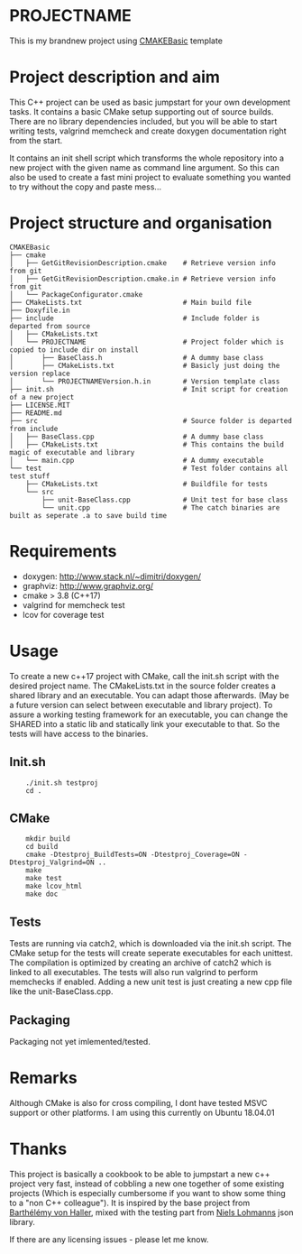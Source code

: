 # PROJECTNAME
This is my brandnew project using [CMAKEBasic](https://github.com/Plurax/CMAKEBasic) template

# Project description and aim

This C++ project can be used as basic jumpstart for your own development tasks. It contains a basic
CMake setup supporting out of source builds. There are no library dependencies included, but you will
be able to start writing tests, valgrind memcheck and create doxygen documentation right from the start.

It contains an init shell script which transforms the whole repository into a new project with the
given name as command line argument. So this can also be used to create a fast mini project to evaluate
something you wanted to try without the copy and paste mess...

# Project structure and organisation

    CMAKEBasic
    ├── cmake
    │   ├── GetGitRevisionDescription.cmake    # Retrieve version info from git
    │   ├── GetGitRevisionDescription.cmake.in # Retrieve version info from git
    │   └── PackageConfigurator.cmake
    ├── CMakeLists.txt                         # Main build file
    ├── Doxyfile.in
    ├── include                                # Include folder is departed from source
    │   ├── CMakeLists.txt
    │   └── PROJECTNAME                        # Project folder which is copied to include dir on install
    │       ├── BaseClass.h                    # A dummy base class
    │       ├── CMakeLists.txt                 # Basicly just doing the version replace
    │       └── PROJECTNAMEVersion.h.in        # Version template class
    ├── init.sh                                # Init script for creation of a new project
    ├── LICENSE.MIT
    ├── README.md
    ├── src                                    # Source folder is departed from include
    │   ├── BaseClass.cpp                      # A dummy base class
    │   ├── CMakeLists.txt                     # This contains the build magic of executable and library
    │   └── main.cpp                           # A dummy executable
    └── test                                   # Test folder contains all test stuff
        ├── CMakeLists.txt                     # Buildfile for tests
        └── src
            ├── unit-BaseClass.cpp             # Unit test for base class
            └── unit.cpp                       # The catch binaries are built as seperate .a to save build time

# Requirements

* doxygen: http://www.stack.nl/~dimitri/doxygen/
* graphviz: http://www.graphviz.org/
* cmake > 3.8 (C++17)
* valgrind for memcheck test
* lcov for coverage test

# Usage

To create a new c++17 project with CMake, call the init.sh script with the desired project name.
The CMakeLists.txt in the source folder creates a shared library and an executable. You can adapt those afterwards.
(May be a future version can select between executable and library project). To assure a working testing framework
for an executable, you can change the SHARED into a static lib and statically link your executable to that. So the
tests will have access to the binaries.

## Init.sh

```
    ./init.sh testproj
    cd .
```

## CMake

```
    mkdir build
    cd build
    cmake -Dtestproj_BuildTests=ON -Dtestproj_Coverage=ON -Dtestproj_Valgrind=ON ..
    make
    make test
    make lcov_html
    make doc
```

## Tests

Tests are running via catch2, which is downloaded via the init.sh script.
The CMake setup for the tests will create seperate executables for each unittest. The compilation is optimized
by creating an archive of catch2 which is linked to all executables. The tests will also run valgrind to
perform memchecks if enabled. Adding a new unit test is just creating a new cpp file like the
unit-BaseClass.cpp.

## Packaging

Packaging not yet imlemented/tested.

# Remarks

Although CMake is also for cross compiling, I dont have tested MSVC support or other platforms. I am using
this currently on Ubuntu 18.04.01

# Thanks

This project is basically a cookbook to be able to jumpstart a new c++ project very fast, instead of
cobbling a new one together of some existing projects (Which is especially cumbersome if you want to show
some thing to a "non C++ colleague"). It is inspired by the base project from
[Barthélémy von Haller](https://github.com/Barthelemy), mixed with the testing part from
[Niels Lohmanns](https://github.com/nlohmann) json library.

If there are any licensing issues - please let me know.
